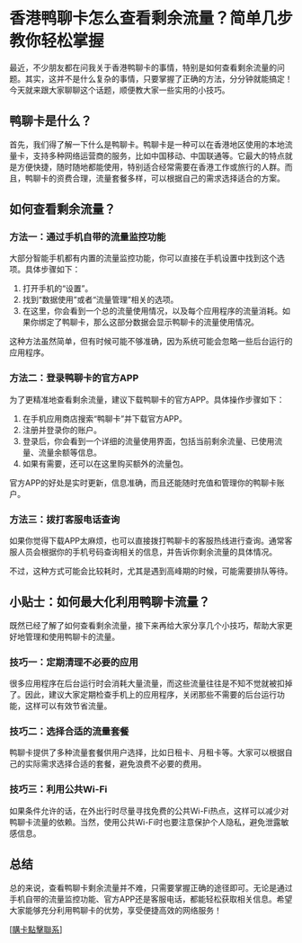 # 香港鸭聊卡怎么查看剩余流量？简单几步教你轻松掌握

最近，不少朋友都在问我关于香港鸭聊卡的事情，特别是如何查看剩余流量的问题。其实，这并不是什么复杂的事情，只要掌握了正确的方法，分分钟就能搞定！今天就来跟大家聊聊这个话题，顺便教大家一些实用的小技巧。

## 鸭聊卡是什么？

首先，我们得了解一下什么是鸭聊卡。鸭聊卡是一种可以在香港地区使用的本地流量卡，支持多种网络运营商的服务，比如中国移动、中国联通等。它最大的特点就是方便快捷，随时随地都能使用，特别适合经常需要在香港工作或旅行的人群。而且，鸭聊卡的资费合理，流量套餐多样，可以根据自己的需求选择适合的方案。

## 如何查看剩余流量？

### 方法一：通过手机自带的流量监控功能

大部分智能手机都有内置的流量监控功能，你可以直接在手机设置中找到这个选项。具体步骤如下：

1. 打开手机的“设置”。
2. 找到“数据使用”或者“流量管理”相关的选项。
3. 在这里，你会看到一个总的流量使用情况，以及每个应用程序的流量消耗。如果你绑定了鸭聊卡，那么这部分数据会显示鸭聊卡的流量使用情况。

这种方法虽然简单，但有时候可能不够准确，因为系统可能会忽略一些后台运行的应用程序。

### 方法二：登录鸭聊卡的官方APP

为了更精准地查看剩余流量，建议下载鸭聊卡的官方APP。具体操作步骤如下：

1. 在手机应用商店搜索“鸭聊卡”并下载官方APP。
2. 注册并登录你的账户。
3. 登录后，你会看到一个详细的流量使用界面，包括当前剩余流量、已使用流量、流量余额等信息。
4. 如果有需要，还可以在这里购买额外的流量包。

官方APP的好处是实时更新，信息准确，而且还能随时充值和管理你的鸭聊卡账户。

### 方法三：拨打客服电话查询

如果你觉得下载APP太麻烦，也可以直接拨打鸭聊卡的客服热线进行查询。通常客服人员会根据你的手机号码查询相关的信息，并告诉你剩余流量的具体情况。

不过，这种方式可能会比较耗时，尤其是遇到高峰期的时候，可能需要排队等待。

## 小贴士：如何最大化利用鸭聊卡流量？

既然已经了解了如何查看剩余流量，接下来再给大家分享几个小技巧，帮助大家更好地管理和使用鸭聊卡的流量。

### 技巧一：定期清理不必要的应用

很多应用程序在后台运行时会消耗大量流量，而这些流量往往是不知不觉就被扣掉了。因此，建议大家定期检查手机上的应用程序，关闭那些不需要的后台运行功能，这样可以有效节省流量。

### 技巧二：选择合适的流量套餐

鸭聊卡提供了多种流量套餐供用户选择，比如日租卡、月租卡等。大家可以根据自己的实际需求选择合适的套餐，避免浪费不必要的费用。

### 技巧三：利用公共Wi-Fi

如果条件允许的话，在外出行时尽量寻找免费的公共Wi-Fi热点，这样可以减少对鸭聊卡流量的依赖。当然，使用公共Wi-Fi时也要注意保护个人隐私，避免泄露敏感信息。

## 总结

总的来说，查看鸭聊卡剩余流量并不难，只需要掌握正确的途径即可。无论是通过手机自带的流量监控功能、官方APP还是客服电话，都能轻松获取相关信息。希望大家能够充分利用鸭聊卡的优势，享受便捷高效的网络服务！

[[購卡點擊聯系](https://t.me/s/esim1088)]